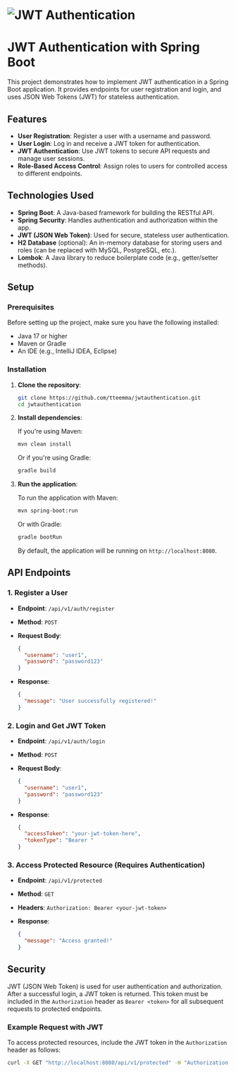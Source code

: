 # ![JWT Authentication](https://user-images.githubusercontent.com/74038190/212284094-e50ceae2-de86-4dd6-9f9c-a3ebcb3ede9e.gif)

# JWT Authentication with Spring Boot

This project demonstrates how to implement JWT authentication in a Spring Boot application. It provides endpoints for user registration and login, and uses JSON Web Tokens (JWT) for stateless authentication.

## Features

- **User Registration**: Register a user with a username and password.
- **User Login**: Log in and receive a JWT token for authentication.
- **JWT Authentication**: Use JWT tokens to secure API requests and manage user sessions.
- **Role-Based Access Control**: Assign roles to users for controlled access to different endpoints.

## Technologies Used

- **Spring Boot**: A Java-based framework for building the RESTful API.
- **Spring Security**: Handles authentication and authorization within the app.
- **JWT (JSON Web Token)**: Used for secure, stateless user authentication.
- **H2 Database** (optional): An in-memory database for storing users and roles (can be replaced with MySQL, PostgreSQL, etc.).
- **Lombok**: A Java library to reduce boilerplate code (e.g., getter/setter methods).

## Setup

### Prerequisites

Before setting up the project, make sure you have the following installed:

- Java 17 or higher
- Maven or Gradle
- An IDE (e.g., IntelliJ IDEA, Eclipse)

### Installation

1. **Clone the repository**:

    ```bash
    git clone https://github.com/tteemma/jwtauthentication.git
    cd jwtauthentication
    ```

2. **Install dependencies**:

    If you're using Maven:

    ```bash
    mvn clean install
    ```

    Or if you're using Gradle:

    ```bash
    gradle build
    ```

3. **Run the application**:

    To run the application with Maven:

    ```bash
    mvn spring-boot:run
    ```

    Or with Gradle:

    ```bash
    gradle bootRun
    ```

    By default, the application will be running on `http://localhost:8080`.

## API Endpoints

### 1. Register a User

- **Endpoint**: `/api/v1/auth/register`
- **Method**: `POST`
- **Request Body**:

    ```json
    {
      "username": "user1",
      "password": "password123"
    }
    ```

- **Response**:

    ```json
    {
      "message": "User successfully registered!"
    }
    ```

### 2. Login and Get JWT Token

- **Endpoint**: `/api/v1/auth/login`
- **Method**: `POST`
- **Request Body**:

    ```json
    {
      "username": "user1",
      "password": "password123"
    }
    ```

- **Response**:

    ```json
    {
      "accessToken": "your-jwt-token-here",
      "tokenType": "Bearer "
    }
    ```

### 3. Access Protected Resource (Requires Authentication)

- **Endpoint**: `/api/v1/protected`
- **Method**: `GET`
- **Headers**: `Authorization: Bearer <your-jwt-token>`

- **Response**:

    ```json
    {
      "message": "Access granted!"
    }
    ```

## Security

JWT (JSON Web Token) is used for user authentication and authorization. After a successful login, a JWT token is returned. This token must be included in the `Authorization` header as `Bearer <token>` for all subsequent requests to protected endpoints.

### Example Request with JWT

To access protected resources, include the JWT token in the `Authorization` header as follows:

```bash
curl -X GET "http://localhost:8080/api/v1/protected" -H "Authorization: Bearer <your-jwt-token>"
